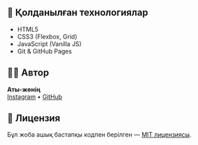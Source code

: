 
## 🚀 Қолданылған технологиялар

- HTML5
- CSS3 (Flexbox, Grid)
- JavaScript (Vanilla JS)
- Git & GitHub Pages

## 🧑‍💻 Автор

**Аты-жөнің**  
[Instagram](https://instagram.com/senin_atti) • [GitHub](https://github.com/senin_atti)

## 📄 Лицензия

Бұл жоба ашық бастапқы кодпен берілген — [MIT лицензиясы](LICENSE).
